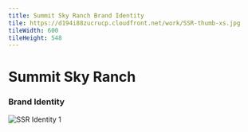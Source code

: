 ```yaml
---
title: Summit Sky Ranch Brand Identity
tile: https://d194i88zucrucp.cloudfront.net/work/SSR-thumb-xs.jpg
tileWidth: 600
tileHeight: 548
---
```


# Summit Sky Ranch

### Brand Identity

![SSR Identity 1](https://d194i88zucrucp.cloudfront.net/work/SSRIdentity1-lg.jpg)
